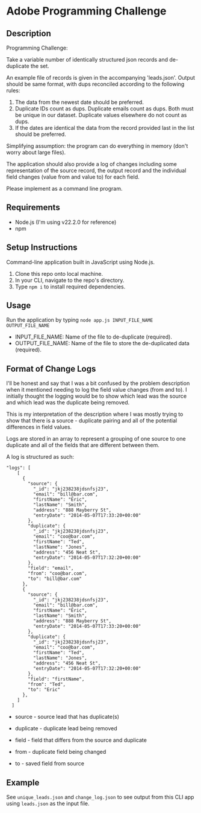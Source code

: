 # Adobe Programming Challenge

## Description
Programming Challenge:

Take a variable number of identically structured json records and de-duplicate the set.
 
An example file of records is given in the accompanying 'leads.json'.  Output should be same format, with dups reconciled according to the following rules:
1. The data from the newest date should be preferred.
2. Duplicate IDs count as dups. Duplicate emails count as dups. Both must be unique in our dataset. Duplicate values elsewhere do not count as dups.
3. If the dates are identical the data from the record provided last in the list should be preferred.
 
Simplifying assumption: the program can do everything in memory (don't worry about large files).
 
The application should also provide a log of changes including some representation of the source record, the output record and the individual field changes (value from and value to) for each field.
 
Please implement as a command line program.

## Requirements
- Node.js (I'm using v22.2.0 for reference)
- npm

## Setup Instructions
Command-line application built in JavaScript using Node.js.

1. Clone this repo onto local machine.
2. In your CLI, navigate to the repo's directory.
3. Type `npm i` to install required dependencies. 

## Usage
Run the application by typing `node app.js INPUT_FILE_NAME OUTPUT_FILE_NAME`
  - INPUT_FILE_NAME: Name of the file to de-duplicate (required).
  - OUTPUT_FILE_NAME: Name of the file to store the de-duplicated data (required).

## Format of Change Logs
I'll be honest and say that I was a bit confused by the problem description when it mentioned needing to log the field value changes (from and to). I initially thought the logging would be to show which lead was the source and which lead was the duplicate being removed. 

This is my interpretation of the description where I was mostly trying to show that there is a source - duplicate pairing and all of the potential differences in field values.

Logs are stored in an array to represent a grouping of one source to one duplicate and all of the fields that are different between them.

A log is structured as such:
```
"logs": [
    [
      {
        "source": {
          "_id": "jkj238238jdsnfsj23",
          "email": "bill@bar.com",
          "firstName": "Eric",
          "lastName": "Smith",
          "address": "888 Mayberry St",
          "entryDate": "2014-05-07T17:33:20+00:00"
        },
        "duplicate": {
          "_id": "jkj238238jdsnfsj23",
          "email": "coo@bar.com",
          "firstName": "Ted",
          "lastName": "Jones",
          "address": "456 Neat St",
          "entryDate": "2014-05-07T17:32:20+00:00"
        },
        "field": "email",
        "from": "coo@bar.com",
        "to": "bill@bar.com"
      },
      {
        "source": {
          "_id": "jkj238238jdsnfsj23",
          "email": "bill@bar.com",
          "firstName": "Eric",
          "lastName": "Smith",
          "address": "888 Mayberry St",
          "entryDate": "2014-05-07T17:33:20+00:00"
        },
        "duplicate": {
          "_id": "jkj238238jdsnfsj23",
          "email": "coo@bar.com",
          "firstName": "Ted",
          "lastName": "Jones",
          "address": "456 Neat St",
          "entryDate": "2014-05-07T17:32:20+00:00"
        },
        "field": "firstName",
        "from": "Ted",
        "to": "Eric"
      },
    ]
  ]
```
- source - source lead that has duplicate(s)

- duplicate - duplicate lead being removed

- field - field that differs from the source and duplicate

- from - duplicate field being changed

- to - saved field from source

## Example
See `unique_leads.json` and `change_log.json` to see output from this CLI app using `leads.json` as the input file.
